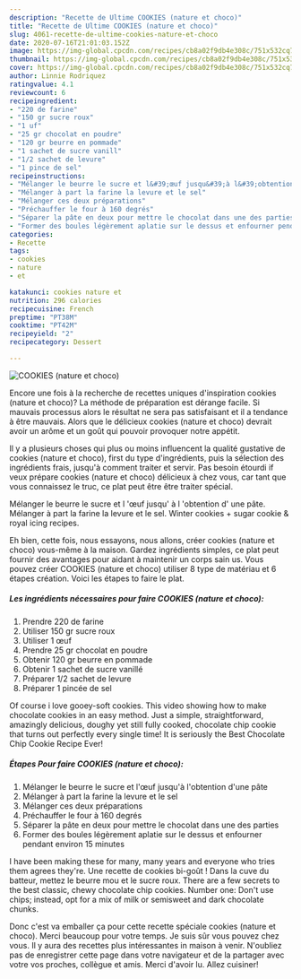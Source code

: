 ```yaml
---
description: "Recette de Ultime COOKIES (nature et choco)"
title: "Recette de Ultime COOKIES (nature et choco)"
slug: 4061-recette-de-ultime-cookies-nature-et-choco
date: 2020-07-16T21:01:03.152Z
image: https://img-global.cpcdn.com/recipes/cb8a02f9db4e308c/751x532cq70/cookies-nature-et-choco-photo-principale-de-la-recette.jpg
thumbnail: https://img-global.cpcdn.com/recipes/cb8a02f9db4e308c/751x532cq70/cookies-nature-et-choco-photo-principale-de-la-recette.jpg
cover: https://img-global.cpcdn.com/recipes/cb8a02f9db4e308c/751x532cq70/cookies-nature-et-choco-photo-principale-de-la-recette.jpg
author: Linnie Rodriquez
ratingvalue: 4.1
reviewcount: 6
recipeingredient:
- "220 de farine"
- "150 gr sucre roux"
- "1 uf"
- "25 gr chocolat en poudre"
- "120 gr beurre en pommade"
- "1 sachet de sucre vanill"
- "1/2 sachet de levure"
- "1 pince de sel"
recipeinstructions:
- "Mélanger le beurre le sucre et l&#39;œuf jusqu&#39;à l&#39;obtention d&#39;une pâte"
- "Mélanger à part la farine la levure et le sel"
- "Mélanger ces deux préparations"
- "Préchauffer le four à 160 degrés"
- "Séparer la pâte en deux pour mettre le chocolat dans une des parties"
- "Former des boules légèrement aplatie sur le dessus et enfourner pendant environ 15 minutes"
categories:
- Recette
tags:
- cookies
- nature
- et

katakunci: cookies nature et 
nutrition: 296 calories
recipecuisine: French
preptime: "PT38M"
cooktime: "PT42M"
recipeyield: "2"
recipecategory: Dessert

---
```



![COOKIES (nature et choco)](https://img-global.cpcdn.com/recipes/cb8a02f9db4e308c/751x532cq70/cookies-nature-et-choco-photo-principale-de-la-recette.jpg)

Encore une fois à la recherche de recettes uniques d'inspiration cookies (nature et choco)? La méthode de préparation est dérange facile. Si mauvais processus alors le résultat ne sera pas satisfaisant et il a tendance à être mauvais. Alors que le délicieux cookies (nature et choco) devrait avoir un arôme et un goût qui pouvoir provoquer notre appétit.

Il y a plusieurs choses qui plus ou moins influencent la qualité gustative de cookies (nature et choco), first du type d'ingrédients, puis la sélection des ingrédients frais, jusqu'à comment traiter et servir. Pas besoin étourdi if veux prépare cookies (nature et choco) délicieux à chez vous, car tant que vous connaissez le truc, ce plat peut être être traiter spécial.

Mélanger le beurre le sucre et l &#39;œuf jusqu&#39; à l &#39;obtention d&#39; une pâte. Mélanger à part la farine la levure et le sel. Winter cookies + sugar cookie &amp; royal icing recipes.


Eh bien, cette fois, nous essayons, nous allons, créer cookies (nature et choco) vous-même à la maison. Gardez ingrédients simples, ce plat peut fournir des avantages pour aidant à maintenir un corps sain us. Vous pouvez créer COOKIES (nature et choco) utiliser 8 type de matériau et 6 étapes création. Voici les étapes to faire le plat.

<!--inarticleads1-->

##### Les ingrédients nécessaires pour faire COOKIES (nature et choco):

1. Prendre 220 de farine
1. Utiliser 150 gr sucre roux
1. Utiliser 1 œuf
1. Prendre 25 gr chocolat en poudre
1. Obtenir 120 gr beurre en pommade
1. Obtenir 1 sachet de sucre vanillé
1. Préparer 1/2 sachet de levure
1. Préparer 1 pincée de sel


Of course i love gooey-soft cookies. This video showing how to make chocolate cookies in an easy method. Just a simple, straightforward, amazingly delicious, doughy yet still fully cooked, chocolate chip cookie that turns out perfectly every single time! It is seriously the Best Chocolate Chip Cookie Recipe Ever! 

<!--inarticleads2-->

##### Étapes Pour faire COOKIES (nature et choco):

1. Mélanger le beurre le sucre et l&#39;œuf jusqu&#39;à l&#39;obtention d&#39;une pâte
1. Mélanger à part la farine la levure et le sel
1. Mélanger ces deux préparations
1. Préchauffer le four à 160 degrés
1. Séparer la pâte en deux pour mettre le chocolat dans une des parties
1. Former des boules légèrement aplatie sur le dessus et enfourner pendant environ 15 minutes


I have been making these for many, many years and everyone who tries them agrees they&#39;re. Une recette de cookies bi-goût ! Dans la cuve du batteur, mettez le beurre mou et le sucre roux. There are a few secrets to the best classic, chewy chocolate chip cookies. Number one: Don&#39;t use chips; instead, opt for a mix of milk or semisweet and dark chocolate chunks. 


Donc c'est va emballer ça pour cette recette spéciale cookies (nature et choco). Merci beaucoup pour votre temps. Je suis sûr vous pouvez chez vous. Il y aura des recettes plus  intéressantes in maison à venir. N'oubliez pas de enregistrer cette page dans votre navigateur et de la partager avec votre vos proches, collègue et amis. Merci d'avoir lu. Allez cuisiner!
